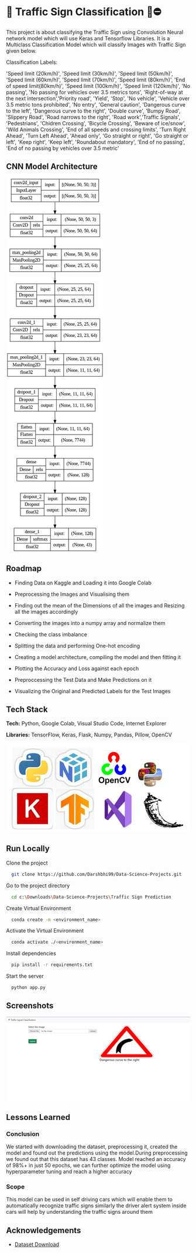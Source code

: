 
# 🚦 Traffic Sign Classification 🚸⛔

This project is about classifying the Traffic Sign using
Convolution Neural network model which will use Keras 
and Tensorflow Libraries. It is a Multiclass Classification Model 
which will classify Images with Traffic Sign given below.

Classification Labels:

'Speed limit (20km/h)', 'Speed limit (30km/h)', 'Speed limit (50km/h)', 'Speed limit (60km/h)',
'Speed limit (70km/h)', 'Speed limit (80km/h)', 'End of speed limit(80km/h)', 'Speed limit (100km/h)',
'Speed limit (120km/h)', 'No passing', 'No passing for vehicles over 3.5 metrics tons',
'Right-of-way at the next intersection','Priority road', 'Yield', 'Stop', 'No vehicle',
'Vehicle over 3.5 metric tons prohibited', 'No entry', 'General caution', 'Dangerous curve to the left',
'Dangerous curve to the right', 'Double curve', 'Bumpy Road', 'Slippery Road', 'Road narrows to the right',
'Road work','Traffic Signals', 'Pedestrians', 'Chidren Crossing', 'Bicycle Crossing', 'Beware of ice/snow',
'Wild Animals Crossing', 'End of all speeds and crossing limits', 'Turn Right Ahead', 'Turn Left Ahead',
'Ahead only', 'Go straight or right', 'Go straight or left', 'Keep right', 'Keep left',
'Roundabout mandatory', 'End of no passing', 'End of no passing by vehicles over 3.5 metric'

## CNN Model Architecture

![Model](https://github.com/Darshbhi99/Data-Science-Projects/blob/main/Traffic%20Sign%20Prediction/static/model.png?raw=true)

## Roadmap

- Finding Data on Kaggle and Loading it into Google 
  Colab

- Preprocessing the Images and Visualising them

- Finding out the mean of the Dimensions of all 
  the images and Resizing all the images accordingly

- Converting the images into a numpy array and 
  normalize them 

- Checking the class imbalance

- Splitting the data and performing One-hot encoding

- Creating a model architecture, compiling the model 
  and then fitting it

- Plotting the Accuracy and Loss against each epoch

- Preproccessing the Test Data and Make Predictions 
  on it

- Visualizing the Original and Predicted Labels for 
  the Test Images  



## Tech Stack

**Tech:** Python, Google Colab, Visual Studio Code, 
          Internet Explorer

**Libraries:** TensorFlow, Keras, Flask, Numpy, Pandas,
               Pillow, OpenCV 


![Logo](https://raw.githubusercontent.com/Darshbhi99/Data-Science-Projects/main/Traffic%20Sign%20Prediction/logo.png)


## Run Locally

Clone the project

```bash
  git clone https://github.com/Darshbhi99/Data-Science-Projects.git
```

Go to the project directory

```bash
  cd c:\Downloads\Data-Science-Projects\Traffic Sign Prediction
```

Create Virtual Environment

```bash
  conda create -m <environment_name>
```

Activate the Virtual Environment

```bash
  conda activate ./<environment_name>
```

Install dependencies

```bash
  pip install -r requirements.txt
```

Start the server

```bash
  python app.py
```


## Screenshots

![App Screenshot](https://github.com/Darshbhi99/Data-Science-Projects/blob/main/Traffic%20Sign%20Prediction/static/Traffic%20Signal%20Classifier.jpg?raw=true)


## Lessons Learned

### Conclusion
We started with downloading the dataset, preprocessing it, 
created the model and found out the predictions using the
model.During preprocessing we found out that this dataset
has 43 classes. Model reached an accuracy of 98%+ in just
50 epochs, we can further optimize the model using hyperparameter
tuning and reach a higher accuracy

### Scope
This model can be used in self driving cars which will 
enable them to automatically recognize traffic signs 
similarly the driver alert system inside cars will help 
by understanding the traffic signs around them

## Acknowledgements

 - [Dataset Download](https://www.kaggle.com/datasets/meowmeowmeowmeowmeow/gtsrb-german-traffic-sign)

